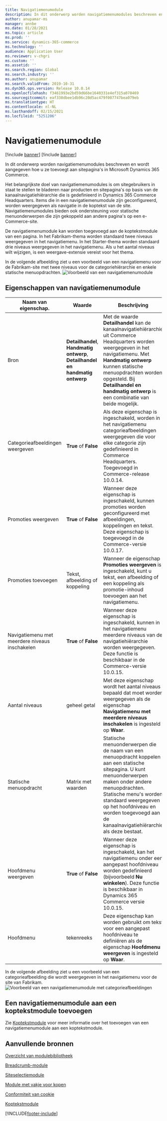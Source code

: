 ```yaml
---
title: Navigatiemenumodule
description: In dit onderwerp worden navigatiemenumodules beschreven en wordt aangegeven hoe u ze toevoegt aan sitepagina's in Microsoft Dynamics 365 Commerce.
author: anupamar-ms
manager: annbe
ms.date: 01/28/2021
ms.topic: article
ms.prod: ''
ms.service: dynamics-365-commerce
ms.technology: ''
audience: Application User
ms.reviewer: v-chgri
ms.custom: ''
ms.assetid: ''
ms.search.region: Global
ms.search.industry: ''
ms.author: anupamar
ms.search.validFrom: 2019-10-31
ms.dyn365.ops.version: Release 10.0.14
ms.openlocfilehash: f3461993e2bd59d66be1640331e4ef315a078469
ms.sourcegitcommit: eaf330dbee1db96c20d5ac479f007747bea079eb
ms.translationtype: HT
ms.contentlocale: nl-NL
ms.lasthandoff: 02/15/2021
ms.locfileid: "5251206"
---
```

# <a name="navigation-menu-module"></a>Navigatiemenumodule

[!include [banner](includes/banner.md)]
[!include [banner](includes/preview-banner.md)]

In dit onderwerp worden navigatiemenumodules beschreven en wordt aangegeven hoe u ze toevoegt aan sitepagina's in Microsoft Dynamics 365 Commerce.

Het belangrijkste doel van navigatiemenumodules is om sitegebruikers in staat te stellen te bladeren naar producten en sitepagina's op basis van de kanaalnavigatiehiërarchie die is gedefinieerd in Dynamics 365 Commerce Headquarters. Items die in een navigatiemenumodule zijn geconfigureerd, worden weergegeven als navigatie in de koptekst van de site. Navigatiemenumodules bieden ook ondersteuning voor statische menuonderwerpen die zijn gekoppeld aan andere pagina's op een e-Commerce-site.

De navigatiemenumodule kan worden toegevoegd aan de koptekstmodule van een pagina. In het Fabrikam-thema worden standaard twee niveaus weergegeven in het navigatiemenu. In het Starter-thema worden standaard drie niveaus weergegeven in het navigatiemenu. Als u het aantal niveaus wilt wijzigen, is een weergave-extensie vereist voor het thema.

In de volgende afbeelding ziet u een voorbeeld van een navigatiemenu voor de Fabrikam-site met twee niveaus voor de categoriehiërarchie en enkele statische menuopdrachten.
![Voorbeeld van een navigatiemenumodule](./media/ecommerce-header.png)

## <a name="navigation-menu-module-properties"></a>Eigenschappen van navigatiemenumodule

| Naam van eigenschap.             | Waarde                 | Beschrijving |
|---------------------------|-----------------------|-------------|
| Bron                  | **Detailhandel**, **Handmatig ontwerp**, **Detailhandel en handmatig ontwerp** | Met de waarde **Detailhandel** kan de kanaalnavigatiehiërarchie uit Commerce Headquarters worden weergegeven in het navigatiemenu. Met **Handmatig ontwerp** kunnen statische menuopdrachten worden opgesteld. Bij **Detailhandel en handmatig ontwerp** is een combinatie van beide mogelijk. |
| Categorieafbeeldingen weergeven | **True** of **False**    | Als deze eigenschap is ingeschakeld, worden in het navigatiemenu categorieafbeeldingen weergegeven die voor elke categorie zijn gedefinieerd in Commerce Headquarters. Toegevoegd in Commerce-release 10.0.14. |
| Promoties weergeven | **True** of **False** | Wanneer deze eigenschap is ingeschakeld, kunnen promoties worden geconfigureerd met afbeeldingen, koppelingen en tekst. Deze eigenschap is toegevoegd in de Commerce-versie 10.0.17. |
| Promoties toevoegen | Tekst, afbeelding of koppeling | Wanneer de eigenschap **Promoties weergeven** is ingeschakeld, kunt u tekst, een afbeelding of een koppeling als promotie-inhoud toevoegen aan het navigatiemenu. |
| Navigatiemenu met meerdere niveaus inschakelen | **True** of **False** | Wanneer deze eigenschap is ingeschakeld, kunnen in het navigatiemenu meerdere niveaus van de navigatiehiërarchie worden weergegeven. Deze functie is beschikbaar in de Commerce-versie 10.0.15. |
| Aantal niveaus | geheel getal | Met deze eigenschap wordt het aantal niveaus bepaald dat moet worden weergegeven als de eigenschap **Navigatiemenu met meerdere niveaus inschakelen** is ingesteld op **Waar**. |
| Statische menuopdracht| Matrix met waarden| Statische menuonderwerpen die de naam van een menuopdracht koppelen aan een statische sitepagina. U kunt menuonderwerpen maken onder andere menuopdrachten. Statische menu's worden standaard weergegeven op het hoofdniveau en worden toegevoegd aan de kanaalnavigatiehiërarchie als deze bestaat. |
| Hoofdmenu weergeven | **True** of **False** | Wanneer deze eigenschap is ingeschakeld, kan het navigatiemenu onder een aangepast hoofdniveau worden gedefinieerd (bijvoorbeeld **Nu winkelen**). Deze functie is beschikbaar in Dynamics 365 Commerce versie 10.0.15. |
| Hoofdmenu | tekenreeks | Deze eigenschap kan worden gebruikt om tekst voor een aangepast hoofdniveau te definiëren als de eigenschap **Hoofdmenu weergeven** is ingesteld op **Waar**. |

In de volgende afbeelding ziet u een voorbeeld van een categorieafbeelding die wordt weergegeven in het navigatiemenu voor de site van Fabrikam.
![Voorbeeld van een navigatiemenumodule met categorieafbeeldingen](./media/ecommerce-categoryimages.PNG)

## <a name="add-a-navigation-menu-module-to-a-header-module"></a>Een navigatiemenumodule aan een koptekstmodule toevoegen

Zie [Koptekstmodule](author-header-module.md) voor meer informatie over het toevoegen van een navigatiemenumodule aan een koptekstmodule.

## <a name="additional-resources"></a>Aanvullende bronnen

[Overzicht van modulebibliotheek](starter-kit-overview.md)

[Breadcrumb-module](add-breadcrumb.md)

[Siteselectiemodule](site-selector.md)

[Module met vakje voor kopen](add-buy-box.md)

[Conformiteit van cookie](cookie-compliance.md)

[Koptekstmodule](author-header-module.md)


[!INCLUDE[footer-include](../includes/footer-banner.md)]